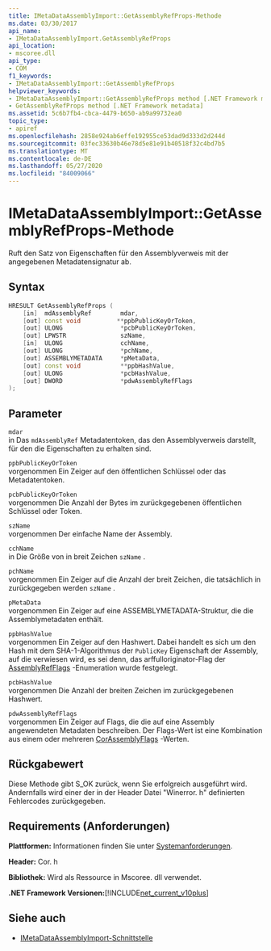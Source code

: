 ```yaml
---
title: IMetaDataAssemblyImport::GetAssemblyRefProps-Methode
ms.date: 03/30/2017
api_name:
- IMetaDataAssemblyImport.GetAssemblyRefProps
api_location:
- mscoree.dll
api_type:
- COM
f1_keywords:
- IMetaDataAssemblyImport::GetAssemblyRefProps
helpviewer_keywords:
- IMetaDataAssemblyImport::GetAssemblyRefProps method [.NET Framework metadata]
- GetAssemblyRefProps method [.NET Framework metadata]
ms.assetid: 5c6b7fb4-cbca-4479-b650-ab9a99732ea0
topic_type:
- apiref
ms.openlocfilehash: 2858e924ab6effe192955ce53dad9d333d2d244d
ms.sourcegitcommit: 03fec33630b46e78d5e81e91b40518f32c4bd7b5
ms.translationtype: MT
ms.contentlocale: de-DE
ms.lasthandoff: 05/27/2020
ms.locfileid: "84009066"
---
```

# <a name="imetadataassemblyimportgetassemblyrefprops-method"></a>IMetaDataAssemblyImport::GetAssemblyRefProps-Methode
Ruft den Satz von Eigenschaften für den Assemblyverweis mit der angegebenen Metadatensignatur ab.  
  
## <a name="syntax"></a>Syntax  
  
```cpp  
HRESULT GetAssemblyRefProps (  
    [in]  mdAssemblyRef        mdar,
    [out] const void          **ppbPublicKeyOrToken,
    [out] ULONG                *pcbPublicKeyOrToken,
    [out] LPWSTR               szName,
    [in]  ULONG                cchName,
    [out] ULONG                *pchName,
    [out] ASSEMBLYMETADATA     *pMetaData,
    [out] const void           **ppbHashValue,
    [out] ULONG                *pcbHashValue,
    [out] DWORD                *pdwAssemblyRefFlags  
);  
```  
  
## <a name="parameters"></a>Parameter  
 `mdar`  
 in Das `mdAssemblyRef` Metadatentoken, das den Assemblyverweis darstellt, für den die Eigenschaften zu erhalten sind.  
  
 `ppbPublicKeyOrToken`  
 vorgenommen Ein Zeiger auf den öffentlichen Schlüssel oder das Metadatentoken.  
  
 `pcbPublicKeyOrToken`  
 vorgenommen Die Anzahl der Bytes im zurückgegebenen öffentlichen Schlüssel oder Token.  
  
 `szName`  
 vorgenommen Der einfache Name der Assembly.  
  
 `cchName`  
 in Die Größe von in breit Zeichen `szName` .  
  
 `pchName`  
 vorgenommen Ein Zeiger auf die Anzahl der breit Zeichen, die tatsächlich in zurückgegeben werden `szName` .  
  
 `pMetaData`  
 vorgenommen Ein Zeiger auf eine ASSEMBLYMETADATA-Struktur, die die Assemblymetadaten enthält.  
  
 `ppbHashValue`  
 vorgenommen Ein Zeiger auf den Hashwert. Dabei handelt es sich um den Hash mit dem SHA-1-Algorithmus der `PublicKey` Eigenschaft der Assembly, auf die verwiesen wird, es sei denn, das arffulloriginator-Flag der [AssemblyRefFlags](assemblyrefflags-enumeration.md) -Enumeration wurde festgelegt.  
  
 `pcbHashValue`  
 vorgenommen Die Anzahl der breiten Zeichen im zurückgegebenen Hashwert.  
  
 `pdwAssemblyRefFlags`  
 vorgenommen Ein Zeiger auf Flags, die die auf eine Assembly angewendeten Metadaten beschreiben. Der Flags-Wert ist eine Kombination aus einem oder mehreren [CorAssemblyFlags](corassemblyflags-enumeration.md) -Werten.  
  
## <a name="return-value"></a>Rückgabewert  
 Diese Methode gibt S_OK zurück, wenn Sie erfolgreich ausgeführt wird. Andernfalls wird einer der in der Header Datei "Winerror. h" definierten Fehlercodes zurückgegeben.  
  
## <a name="requirements"></a>Requirements (Anforderungen)  
 **Plattformen:** Informationen finden Sie unter [Systemanforderungen](../../get-started/system-requirements.md).  
  
 **Header:** Cor. h  
  
 **Bibliothek:** Wird als Ressource in Mscoree. dll verwendet.  
  
 **.NET Framework Versionen:**[!INCLUDE[net_current_v10plus](../../../../includes/net-current-v10plus-md.md)]  
  
## <a name="see-also"></a>Siehe auch

- [IMetaDataAssemblyImport-Schnittstelle](imetadataassemblyimport-interface.md)
